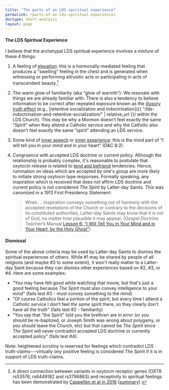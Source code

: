 ```yaml
---
title: "The parts of an LDS spiritual experience"
permalink: /parts-of-an-lds-spiritual-experience/
doctype: short-analysis
layout: page
---
```


#### The LDS Spiritual Experience

I believe that the archetypal LDS spiritual experience involves a _mixture_ of these 4 things:

1. A feeling of [elevation](https://en.wikipedia.org/wiki/Elevation_%28emotion%29): this is a hormonally-mediated feeling that produces a "swelling" feeling in the chest and is generated when witnessing or performing altruistic acts or participating in acts of transcendent beauty.[^oxytocin]
2. The warm glow of familiarity (aka “glow of warmth”): We resonate with things we are already familiar with. There is also a tendency to believe information to be correct after repeated exposure known as the [illusory truth effect](https://en.wikipedia.org/wiki/Illusory_truth_effect) (e.g., [retentive socialization and indoctrination]({{ "/lds-indoctrination-and-retentive-socialization/" | relative_url }}) within the LDS Church).  This may be why a Mormon doesn’t feel exactly the same “Spirit” when they attend a Catholic service and why the Catholic also doesn’t feel exactly the same “spirit” attending an LDS service.
3. Some kind of [inner speech](https://www.psychologicalscience.org/news/releases/internal-speech-is-driven-by-predictive-brain-signal.html) or [inner experience](https://faculty.unlv.edu/hurlburt/sampling.html): this is the mind part of "I will tell you in your _mind_ and in your heart" (D&C 8:2).
4. Congruence with accepted LDS doctrine or current policy.  Although the relationship is probably complex, it's reasonable to postulate that oxytocin release is related to [tend and befriend](https://www.apa.org/monitor/feb08/oxytocin.aspx) tendencies.  Hence, rumination on ideas which are accepted by one's group are more likely to initiate strong oxytocin type responses.  Formally speaking, any inspiration which is received that does not affirm LDS doctrine and current policy is not considered _The Spirit_ by Latter-day Saints.  This was canonized in a 1913 First Presidency Statement:

    > When … inspiration conveys something out of harmony with the accepted revelations of the Church or contrary to the decisions of its constituted authorities, Latter-day Saints may know that it is not of God, no matter how plausible it may appear. (Gospel Doc­trine Teacher’s Man­u­al [Les­son 6: “I Will Tell You in Your Mind and in Your Heart, by the Holy Ghost”](https://www.lds.org/manual/doctrine-and-covenants-and-church-history-gospel-doctrine-teachers-manual/lesson-6-i-will-tell-you-in-your-mind-and-in-your-heart-by-the-holy-ghost?lang=eng))

#### Dismissal

Some of the above criteria may be used by Latter-day Saints to dismiss the spiritual experiences of others.  While #1 may be shared by people of all religions (and maybe #3 to some extent), it won't really matter to a Latter-day Saint because they can dismiss other experiences based on #2, #3, or #4.  Here are some examples:

* "You may have felt good while watching that movie, but that's just a good feeling because _The Spirit_ must also convey intelligence to your mind" (fails test #3 - must convey something to the mind)
* "Of course Catholics feel a portion of the spirit, but every time I attend a Catholic service I don't feel _the same_ spirit there, so they clearly don't have all the truth" (fails test #2 - familiarity)
* "You say that "the Spirit" told you the brethren are in error (or you should be re-baptized, or Joseph Smith was wrong about polygamy, or you should leave the Church, etc) but that cannot be _The Spirit_ since _The Spirit_ will never contradict accepted LDS doctrine or currently accepted policy" (fails test #4).

Note: heightened scrutiny is reserved for feelings which contradict LDS truth-claims---virtually _any_ positive feeling is considered _The Spirit_ if it is in support of LDS truth-claims.

[^oxytocin]: A direct connection between variants in oxytocin receptor genes (OXTR rs53576, rs6449182 and rs3796863) and receptivity to spiritual feelings has been demonstrated by [Cappellen et al in 2016](https://academic.oup.com/scan/article/11/10/1579/2413952) ([summary](https://today.duke.edu/2016/09/oxytocin-enhances-spirituality-new-study-says)).
